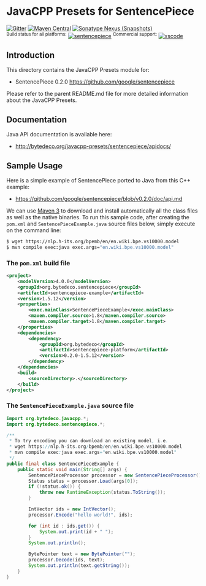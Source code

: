 JavaCPP Presets for SentencePiece
=================================

[![Gitter](https://badges.gitter.im/bytedeco/javacpp.svg)](https://gitter.im/bytedeco/javacpp) [![Maven Central](https://maven-badges.herokuapp.com/maven-central/org.bytedeco/sentencepiece/badge.svg)](https://maven-badges.herokuapp.com/maven-central/org.bytedeco/sentencepiece) [![Sonatype Nexus (Snapshots)](https://img.shields.io/nexus/s/https/oss.sonatype.org/org.bytedeco/sentencepiece.svg)](http://bytedeco.org/builds/)  
<sup>Build status for all platforms:</sup> [![sentencepiece](https://github.com/bytedeco/javacpp-presets/workflows/sentencepiece/badge.svg)](https://github.com/bytedeco/javacpp-presets/actions?query=workflow%3Asentencepiece)  <sup>Commercial support:</sup> [![xscode](https://img.shields.io/badge/Available%20on-xs%3Acode-blue?style=?style=plastic&logo=appveyor&logo=data:image/png;base64,iVBORw0KGgoAAAANSUhEUgAAAEAAAABACAMAAACdt4HsAAAAGXRFWHRTb2Z0d2FyZQBBZG9iZSBJbWFnZVJlYWR5ccllPAAAAAZQTFRF////////VXz1bAAAAAJ0Uk5T/wDltzBKAAAAlUlEQVR42uzXSwqAMAwE0Mn9L+3Ggtgkk35QwcnSJo9S+yGwM9DCooCbgn4YrJ4CIPUcQF7/XSBbx2TEz4sAZ2q1RAECBAiYBlCtvwN+KiYAlG7UDGj59MViT9hOwEqAhYCtAsUZvL6I6W8c2wcbd+LIWSCHSTeSAAECngN4xxIDSK9f4B9t377Wd7H5Nt7/Xz8eAgwAvesLRjYYPuUAAAAASUVORK5CYII=)](https://xscode.com/bytedeco/javacpp-presets)


Introduction
------------
This directory contains the JavaCPP Presets module for:

 * SentencePiece 0.2.0  https://github.com/google/sentencepiece

Please refer to the parent README.md file for more detailed information about the JavaCPP Presets.


Documentation
-------------
Java API documentation is available here:

 * http://bytedeco.org/javacpp-presets/sentencepiece/apidocs/


Sample Usage
------------
Here is a simple example of SentencePiece ported to Java from this C++ example:

 * https://github.com/google/sentencepiece/blob/v0.2.0/doc/api.md

We can use [Maven 3](http://maven.apache.org/) to download and install automatically all the class files as well as the native binaries. To run this sample code, after creating the `pom.xml` and `SentencePieceExample.java` source files below, simply execute on the command line:
```bash
$ wget https://nlp.h-its.org/bpemb/en/en.wiki.bpe.vs10000.model
$ mvn compile exec:java exec.args="en.wiki.bpe.vs10000.model"
```

### The `pom.xml` build file
```xml
<project>
    <modelVersion>4.0.0</modelVersion>
    <groupId>org.bytedeco.sentencepiece</groupId>
    <artifactId>sentencepiece-example</artifactId>
    <version>1.5.12</version>
    <properties>
        <exec.mainClass>SentencePieceExample</exec.mainClass>
        <maven.compiler.source>1.8</maven.compiler.source>
        <maven.compiler.target>1.8</maven.compiler.target>
    </properties>
    <dependencies>
        <dependency>
            <groupId>org.bytedeco</groupId>
            <artifactId>sentencepiece-platform</artifactId>
            <version>0.2.0-1.5.12</version>
        </dependency>
    </dependencies>
    <build>
        <sourceDirectory>.</sourceDirectory>
    </build>
</project>
```

### The `SentencePieceExample.java` source file
```java
import org.bytedeco.javacpp.*;
import org.bytedeco.sentencepiece.*;

/**
 * To try encoding you can download an existing model, i.e.
 * wget https://nlp.h-its.org/bpemb/en/en.wiki.bpe.vs10000.model
 * mvn compile exec:java exec.args="en.wiki.bpe.vs10000.model"
 */
public final class SentencePieceExample {
    public static void main(String[] args) {
        SentencePieceProcessor processor = new SentencePieceProcessor();
        Status status = processor.Load(args[0]);
        if (!status.ok()) {
            throw new RuntimeException(status.ToString());
        }

        IntVector ids = new IntVector();
        processor.Encode("hello world!", ids);

        for (int id : ids.get()) {
            System.out.print(id + " ");
        }
        System.out.println();

        BytePointer text = new BytePointer("");
        processor.Decode(ids, text);
        System.out.println(text.getString());
    }
}
```

